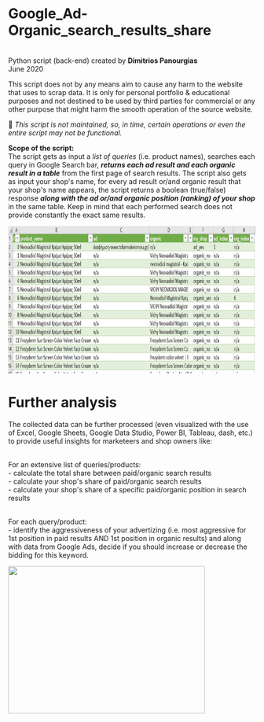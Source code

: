 # Google_Ad-Organic_search_results_share
<br/> Python script (back-end) created by **Dimitrios Panourgias**
<br/> June 2020

This script does not by any means aim to cause any harm to the website that uses to scrap data.
It is only for personal portfolio & educational purposes and not destined to be used by third parties for commercial or any other purpose that might harm the smooth operation of the source website.

:children_crossing: *This script is not maintained, so, in time, certain operations or even the entire script may not be functional.*

**Scope of the script:**
<br/> The script gets as input a *list of queries* (i.e. product names),
searches each query in Google Search bar,
***returns each ad result and each organic result in a table*** from the first page of search results.
The script also gets as input your shop's name,
for every ad result or/and organic result that 
your shop's name appears, the script returns 
a boolean (true/false) response ***along with the 
ad or/and organic position (ranking) of your shop*** in the same table.
Keep in mind that each performed search does not provide
constantly the exact same results.

<img src="https://github.com/dpan331/Google_Ad-Organic_search_results_share/blob/master/adOrg_img/adOrganicShareResults.JPG" height="300" width="1000">

# Further analysis

The collected data can be further processed (even visualized with the use of Excel, Google Sheets, Google Data Studio, Power BI, Tableau, dash, etc.) to provide useful insights for marketeers and shop owners like:

  <br/>   For an extensive list of queries/products:
    <br/>   - calculate the total share between paid/organic search results
    <br/>   - calculate your shop's share of paid/organic search results
    <br/>   - calculate your shop's share of a specific paid/organic position in search results
    
  <br/>   For each query/product:
    <br/>  - identify the aggressiveness of your advertizing (i.e. most aggressive for 1st position in paid results AND 1st position in organic results) and along with data from Google Ads, decide if you should increase or decrease the bidding for this keyword.
    

<img src="https://github.com/dpan331/Google_Paid-Organic_scraper/blob/master/adOrg_img/it-crowd-moss-fire-exting.jpg" height="300" width="400">

